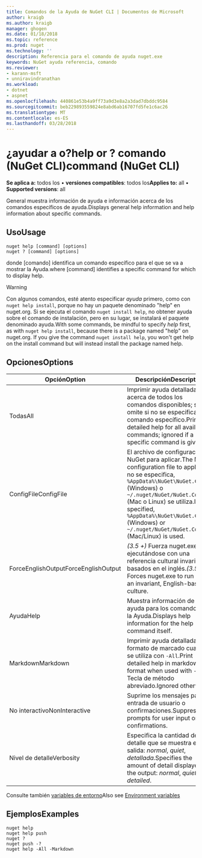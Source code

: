 ```yaml
---
title: Comandos de la Ayuda de NuGet CLI | Documentos de Microsoft
author: kraigb
ms.author: kraigb
manager: ghogen
ms.date: 01/18/2018
ms.topic: reference
ms.prod: nuget
ms.technology: ''
description: Referencia para el comando de ayuda nuget.exe
keywords: NuGet ayuda referencia, comando
ms.reviewer:
- karann-msft
- unniravindranathan
ms.workload:
- dotnet
- aspnet
ms.openlocfilehash: 440861e53b4a9ff73a9d3e8a2a3dad7dbddc9584
ms.sourcegitcommit: beb229893559824e8abd6ab16707fd5fe1c6ac26
ms.translationtype: MT
ms.contentlocale: es-ES
ms.lasthandoff: 03/28/2018
---
```

# <a name="help-or--command-nuget-cli"></a><span data-ttu-id="80512-104">¿ayudar a o?</span><span class="sxs-lookup"><span data-stu-id="80512-104">help or ?</span></span> <span data-ttu-id="80512-105">comando (NuGet CLI)</span><span class="sxs-lookup"><span data-stu-id="80512-105">command (NuGet CLI)</span></span>

<span data-ttu-id="80512-106">**Se aplica a:** todos los &bullet; **versiones compatibles**: todos los</span><span class="sxs-lookup"><span data-stu-id="80512-106">**Applies to:** all &bullet; **Supported versions**: all</span></span>

<span data-ttu-id="80512-107">General muestra información de ayuda e información acerca de los comandos específicos de ayuda.</span><span class="sxs-lookup"><span data-stu-id="80512-107">Displays general help information and help information about specific commands.</span></span>

## <a name="usage"></a><span data-ttu-id="80512-108">Uso</span><span class="sxs-lookup"><span data-stu-id="80512-108">Usage</span></span>

```cli
nuget help [command] [options]
nuget ? [command] [options]
```

<span data-ttu-id="80512-109">donde [comando] identifica un comando específico para el que se va a mostrar la Ayuda.</span><span class="sxs-lookup"><span data-stu-id="80512-109">where [command] identifies a specific command for which to display help.</span></span>

> [!Warning]
> <span data-ttu-id="80512-110">Con algunos comandos, esté atento especificar *ayuda* primero, como con `nuget help install`, porque no hay un paquete denominado "help" en nuget.org. Si se ejecuta el comando `nuget install help`, no obtener ayuda sobre el comando de instalación, pero en su lugar, se instalará el paquete denominado ayuda.</span><span class="sxs-lookup"><span data-stu-id="80512-110">With some commands, be mindful to specify *help* first, as with `nuget help install`, because there is a package named "help" on nuget.org. If you give the command `nuget install help`, you won't get help on the install command but will instead install the package named help.</span></span>

## <a name="options"></a><span data-ttu-id="80512-111">Opciones</span><span class="sxs-lookup"><span data-stu-id="80512-111">Options</span></span>

| <span data-ttu-id="80512-112">Opción</span><span class="sxs-lookup"><span data-stu-id="80512-112">Option</span></span> | <span data-ttu-id="80512-113">Descripción</span><span class="sxs-lookup"><span data-stu-id="80512-113">Description</span></span> |
| --- | --- |
| <span data-ttu-id="80512-114">Todas</span><span class="sxs-lookup"><span data-stu-id="80512-114">All</span></span> | <span data-ttu-id="80512-115">Imprimir ayuda detallada acerca de todos los comandos disponibles; se omite si no se especifica un comando específico.</span><span class="sxs-lookup"><span data-stu-id="80512-115">Print detailed help for all available commands; ignored if a specific command is given.</span></span> |
| <span data-ttu-id="80512-116">ConfigFile</span><span class="sxs-lookup"><span data-stu-id="80512-116">ConfigFile</span></span> | <span data-ttu-id="80512-117">El archivo de configuración de NuGet para aplicar.</span><span class="sxs-lookup"><span data-stu-id="80512-117">The NuGet configuration file to apply.</span></span> <span data-ttu-id="80512-118">Si no se especifica, `%AppData%\NuGet\NuGet.Config` (Windows) o `~/.nuget/NuGet/NuGet.Config` (Mac o Linux) se utiliza.</span><span class="sxs-lookup"><span data-stu-id="80512-118">If not specified, `%AppData%\NuGet\NuGet.Config` (Windows) or `~/.nuget/NuGet/NuGet.Config` (Mac/Linux) is used.</span></span>|
| <span data-ttu-id="80512-119">ForceEnglishOutput</span><span class="sxs-lookup"><span data-stu-id="80512-119">ForceEnglishOutput</span></span> | <span data-ttu-id="80512-120">*(3.5 +)*  Fuerza nuget.exe ejecutándose con una referencia cultural invariable, basados en el inglés.</span><span class="sxs-lookup"><span data-stu-id="80512-120">*(3.5+)* Forces nuget.exe to run using an invariant, English-based culture.</span></span> |
| <span data-ttu-id="80512-121">Ayuda</span><span class="sxs-lookup"><span data-stu-id="80512-121">Help</span></span> | <span data-ttu-id="80512-122">Muestra información de ayuda para los comandos de la Ayuda.</span><span class="sxs-lookup"><span data-stu-id="80512-122">Displays help information for the help command itself.</span></span> |
| <span data-ttu-id="80512-123">Markdown</span><span class="sxs-lookup"><span data-stu-id="80512-123">Markdown</span></span> | <span data-ttu-id="80512-124">Imprimir ayuda detallada en formato de marcado cuando se utiliza con `-All`.</span><span class="sxs-lookup"><span data-stu-id="80512-124">Print detailed help in markdown format when used with `-All`.</span></span> <span data-ttu-id="80512-125">Tecla de método abreviado.</span><span class="sxs-lookup"><span data-stu-id="80512-125">Ignored otherwise.</span></span> |
| <span data-ttu-id="80512-126">No interactivo</span><span class="sxs-lookup"><span data-stu-id="80512-126">NonInteractive</span></span> | <span data-ttu-id="80512-127">Suprime los mensajes para la entrada de usuario o confirmaciones.</span><span class="sxs-lookup"><span data-stu-id="80512-127">Suppresses prompts for user input or confirmations.</span></span> |
| <span data-ttu-id="80512-128">Nivel de detalle</span><span class="sxs-lookup"><span data-stu-id="80512-128">Verbosity</span></span> | <span data-ttu-id="80512-129">Especifica la cantidad de detalle que se muestra en la salida: *normal*, *quiet*, *detallada*.</span><span class="sxs-lookup"><span data-stu-id="80512-129">Specifies the amount of detail displayed in the output: *normal*, *quiet*, *detailed*.</span></span> |

<span data-ttu-id="80512-130">Consulte también [variables de entorno](cli-ref-environment-variables.md)</span><span class="sxs-lookup"><span data-stu-id="80512-130">Also see [Environment variables](cli-ref-environment-variables.md)</span></span>

## <a name="examples"></a><span data-ttu-id="80512-131">Ejemplos</span><span class="sxs-lookup"><span data-stu-id="80512-131">Examples</span></span>

```cli
nuget help
nuget help push
nuget ?
nuget push -?
nuget help -All -Markdown
```
